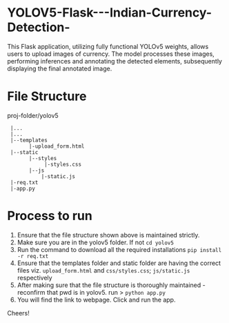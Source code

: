# YOLOV5-Flask---Indian-Currency-Detection-
This Flask application, utilizing fully functional YOLOv5 weights, allows users to upload images of currency. The model processes these images, performing inferences and annotating the detected elements, subsequently displaying the final annotated image.


# File Structure

proj-folder/yolov5

     |...
     |...
     |--templates
           |-upload_form.html          
     |--static
           |--styles
                |-styles.css
           |--js
               |-static.js
     |-req.txt
     |-app.py


# Process to run
1) Ensure that the file structure shown above is maintained strictly.
2) Make sure you are in the yolov5 folder. If not ```cd yolov5```
3) Run the command to download all the required installations ```pip install -r req.txt```
4) Ensure that the templates folder and static folder are having the correct files viz. ```upload_form.html``` and ```css/styles.css```; ```js/static.js``` respectively
5) After making sure that the file structure is thoroughly maintained - reconfirm that pwd is in yolov5. run > ```python app.py```
6) You will find the link to webpage. Click and run the app. 

Cheers!
